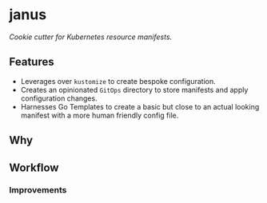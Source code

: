 # janus

_Cookie cutter for Kubernetes resource manifests._

## Features

- Leverages over `kustomize` to create bespoke configuration.
- Creates an opinionated `GitOps` directory to store manifests and apply configuration changes.
- Harnesses Go Templates to create a basic but close to an actual looking manifest with a more human friendly config file.

## Why


## Workflow


### Improvements
